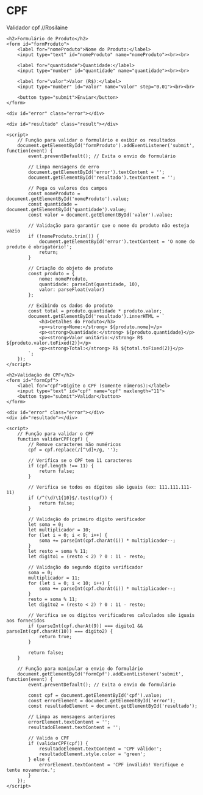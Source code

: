 # CPF
Validador cpf
//Rosilaine
<!DOCTYPE html>
<html lang="pt-BR">
<head>
    <meta charset="UTF-8">
    <meta name="viewport" content="width=device-width, initial-scale=1.0">
    <title>Formulário com Validação</title>
    <style>
        .error {
            color: red;
            font-weight: bold;
        }
        .result {
            margin-top: 20px;
        }
    </style>
</head>
<body>

    <h2>Formulário de Produto</h2>
    <form id="formProduto">
        <label for="nomeProduto">Nome do Produto:</label>
        <input type="text" id="nomeProduto" name="nomeProduto"><br><br>

        <label for="quantidade">Quantidade:</label>
        <input type="number" id="quantidade" name="quantidade"><br><br>

        <label for="valor">Valor (R$):</label>
        <input type="number" id="valor" name="valor" step="0.01"><br><br>

        <button type="submit">Enviar</button>
    </form>

    <div id="error" class="error"></div>

    <div id="resultado" class="result"></div>

    <script>
        // Função para validar o formulário e exibir os resultados
        document.getElementById('formProduto').addEventListener('submit', function(event) {
            event.preventDefault(); // Evita o envio do formulário

            // Limpa mensagens de erro
            document.getElementById('error').textContent = '';
            document.getElementById('resultado').textContent = '';

            // Pega os valores dos campos
            const nomeProduto = document.getElementById('nomeProduto').value;
            const quantidade = document.getElementById('quantidade').value;
            const valor = document.getElementById('valor').value;

            // Validação para garantir que o nome do produto não esteja vazio
            if (!nomeProduto.trim()) {
                document.getElementById('error').textContent = 'O nome do produto é obrigatório!';
                return;
            }

            // Criação do objeto de produto
            const produto = {
                nome: nomeProduto,
                quantidade: parseInt(quantidade, 10),
                valor: parseFloat(valor)
            };

            // Exibindo os dados do produto
            const total = produto.quantidade * produto.valor;
            document.getElementById('resultado').innerHTML = `
                <h3>Detalhes do Produto</h3>
                <p><strong>Nome:</strong> ${produto.nome}</p>
                <p><strong>Quantidade:</strong> ${produto.quantidade}</p>
                <p><strong>Valor unitário:</strong> R$ ${produto.valor.toFixed(2)}</p>
                <p><strong>Total:</strong> R$ ${total.toFixed(2)}</p>
            `;
        });
    </script>

</body>
</html>


<!DOCTYPE html>
<html lang="pt-BR">
<head>
    <meta charset="UTF-8">
    <meta name="viewport" content="width=device-width, initial-scale=1.0">
    <title>Validação de CPF</title>
    <style>
        .error {
            color: red;
            font-weight: bold;
        }
    </style>
</head>
<body>

    <h2>Validação de CPF</h2>
    <form id="formCpf">
        <label for="cpf">Digite o CPF (somente números):</label>
        <input type="text" id="cpf" name="cpf" maxlength="11">
        <button type="submit">Validar</button>
    </form>

    <div id="error" class="error"></div>
    <div id="resultado"></div>

    <script>
        // Função para validar o CPF
        function validarCPF(cpf) {
            // Remove caracteres não numéricos
            cpf = cpf.replace(/[^\d]+/g, '');

            // Verifica se o CPF tem 11 caracteres
            if (cpf.length !== 11) {
                return false;
            }

            // Verifica se todos os dígitos são iguais (ex: 111.111.111-11)
            if (/^(\d)\1{10}$/.test(cpf)) {
                return false;
            }

            // Validação do primeiro dígito verificador
            let soma = 0;
            let multiplicador = 10;
            for (let i = 0; i < 9; i++) {
                soma += parseInt(cpf.charAt(i)) * multiplicador--;
            }
            let resto = soma % 11;
            let digito1 = (resto < 2) ? 0 : 11 - resto;

            // Validação do segundo dígito verificador
            soma = 0;
            multiplicador = 11;
            for (let i = 0; i < 10; i++) {
                soma += parseInt(cpf.charAt(i)) * multiplicador--;
            }
            resto = soma % 11;
            let digito2 = (resto < 2) ? 0 : 11 - resto;

            // Verifica se os dígitos verificadores calculados são iguais aos fornecidos
            if (parseInt(cpf.charAt(9)) === digito1 && parseInt(cpf.charAt(10)) === digito2) {
                return true;
            }

            return false;
        }

        // Função para manipular o envio do formulário
        document.getElementById('formCpf').addEventListener('submit', function(event) {
            event.preventDefault(); // Evita o envio do formulário

            const cpf = document.getElementById('cpf').value;
            const errorElement = document.getElementById('error');
            const resultadoElement = document.getElementById('resultado');

            // Limpa as mensagens anteriores
            errorElement.textContent = '';
            resultadoElement.textContent = '';

            // Valida o CPF
            if (validarCPF(cpf)) {
                resultadoElement.textContent = 'CPF válido!';
                resultadoElement.style.color = 'green';
            } else {
                errorElement.textContent = 'CPF inválido! Verifique e tente novamente.';
            }
        });
    </script>

</body>
</html>
